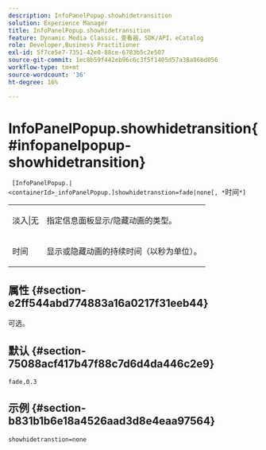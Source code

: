 ```yaml
---
description: InfoPanelPopup.showhidetransition
solution: Experience Manager
title: InfoPanelPopup.showhidetransition
feature: Dynamic Media Classic，查看器，SDK/API，eCatalog
role: Developer,Business Practitioner
exl-id: 5f7ce5e7-7351-42e0-88ce-6783b5c2e507
source-git-commit: 1ec8b59f442eb96c6c3f5f1405d57a38a86bd056
workflow-type: tm+mt
source-wordcount: '36'
ht-degree: 16%

---
```


# InfoPanelPopup.showhidetransition{#infopanelpopup-showhidetransition}

` [InfoPanelPopup.|<containerId>_infoPanelPopup.]showhidetranstion=fade|none[, *`时间`*]`

<table id="table_863763B730A949AA8C0E11E6F8461E3A"> 
 <tbody> 
  <tr> 
   <td colname="col1"> <p><span class="codeph"> 淡入|无</span> </p> </td> 
   <td colname="col2"> <p> 指定信息面板显示/隐藏动画的类型。 </p> </td> 
  </tr> 
  <tr> 
   <td> <p> <span class="codeph"><span class="varname"> 时间</span></span> </p> </td> 
   <td> <p> 显示或隐藏动画的持续时间（以秒为单位）。 </p> </td> 
  </tr> 
 </tbody> 
</table>

## 属性 {#section-e2ff544abd774883a16a0217f31eeb44}

可选。

## 默认 {#section-75088acf417b47f88c7d6d4da446c2e9}

`fade,0.3`

## 示例 {#section-b831b1b6e18a4526aad3d8e4eaa97564}

`showhidetranstion=none`

